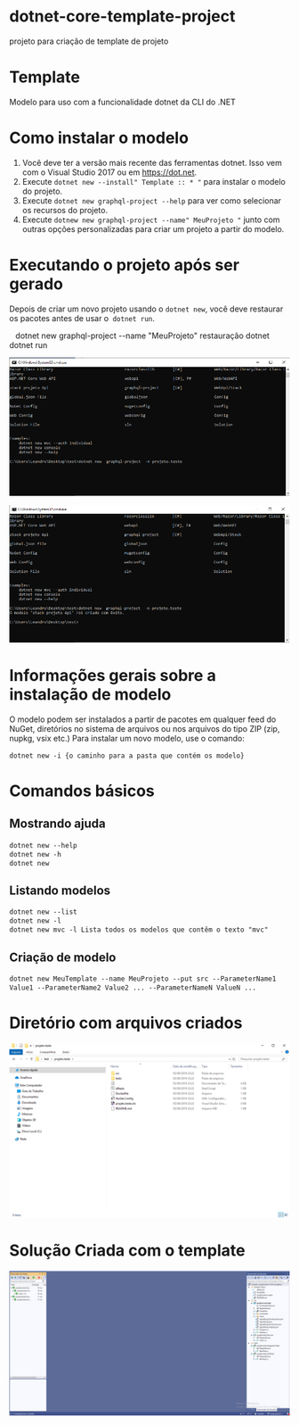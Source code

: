 # dotnet-core-template-project
projeto para criação de template  de projeto



# Template
Modelo  para uso com a funcionalidade dotnet da CLI do .NET

# Como instalar o modelo

1. Você deve ter a versão mais recente das ferramentas dotnet. Isso vem com o Visual Studio 2017 ou em https://dot.net.
2. Execute `dotnet new --install" Template :: * "` para instalar o modelo do projeto.
3. Execute `dotnet new graphql-project --help` para ver como selecionar os recursos do projeto.
4. Execute `dotnew new graphql-project --name" MeuProjeto "` junto com outras opções personalizadas para criar um projeto a partir do modelo.


# Executando o projeto após ser gerado

Depois de criar um novo projeto usando o `dotnet new`, você deve restaurar os pacotes antes de usar o` dotnet run`.

`` ``
dotnet new graphql-project --name "MeuProjeto"
restauração dotnet
dotnet run
`` ``

![alt text](https://github.com/leandro0404/dotnet-core-template-project/blob/master/imgs/01.png)

![alt text](https://github.com/leandro0404/dotnet-core-template-project/blob/master/imgs/02.png)

# Informações gerais sobre a instalação de modelo

O modelo podem ser instalados a partir de pacotes em qualquer feed do NuGet, diretórios no sistema de arquivos ou nos arquivos do tipo ZIP (zip, nupkg, vsix etc.)
Para instalar um novo modelo, use o comando:

    dotnet new -i {o caminho para a pasta que contém os modelo}

# Comandos básicos
## Mostrando ajuda

    dotnet new --help
    dotnet new -h
    dotnet new

## Listando modelos

    dotnet new --list
    dotnet new -l
    dotnet new mvc -l Lista todos os modelos que contêm o texto "mvc"

## Criação de modelo

    dotnet new MeuTemplate --name MeuProjeto --put src --ParameterName1 Value1 --ParameterName2 Value2 ... --ParameterNameN ValueN ...
    
# Diretório com arquivos criados

![alt text](https://github.com/leandro0404/dotnet-core-template-project/blob/master/imgs/03.png)
    
# Solução Criada com o template
![alt text](https://github.com/leandro0404/dotnet-core-template-project/blob/master/imgs/04.png)

